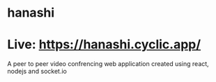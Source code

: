 # hanashi
# Live: https://hanashi.cyclic.app/
A peer to peer video confrencing web application created using react, nodejs and socket.io
